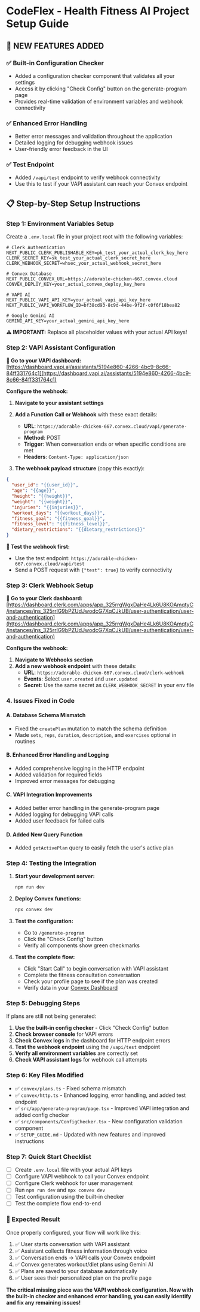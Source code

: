 # CodeFlex - Health Fitness AI Project Setup Guide

## 🚀 **NEW FEATURES ADDED**

### ✅ **Built-in Configuration Checker**
- Added a configuration checker component that validates all your settings
- Access it by clicking "Check Config" button on the generate-program page
- Provides real-time validation of environment variables and webhook connectivity

### ✅ **Enhanced Error Handling**
- Better error messages and validation throughout the application
- Detailed logging for debugging webhook issues
- User-friendly error feedback in the UI

### ✅ **Test Endpoint**
- Added `/vapi/test` endpoint to verify webhook connectivity
- Use this to test if your VAPI assistant can reach your Convex endpoint

## 📋 **Step-by-Step Setup Instructions**

### **Step 1: Environment Variables Setup**

Create a `.env.local` file in your project root with the following variables:

```env
# Clerk Authentication
NEXT_PUBLIC_CLERK_PUBLISHABLE_KEY=pk_test_your_actual_clerk_key_here
CLERK_SECRET_KEY=sk_test_your_actual_clerk_secret_here
CLERK_WEBHOOK_SECRET=whsec_your_actual_webhook_secret_here

# Convex Database
NEXT_PUBLIC_CONVEX_URL=https://adorable-chicken-667.convex.cloud
CONVEX_DEPLOY_KEY=your_actual_convex_deploy_key_here

# VAPI AI
NEXT_PUBLIC_VAPI_API_KEY=your_actual_vapi_api_key_here
NEXT_PUBLIC_VAPI_WORKFLOW_ID=bf38cd93-8c9d-44be-9f2f-c0f6f18bea82

# Google Gemini AI
GEMINI_API_KEY=your_actual_gemini_api_key_here
```

**⚠️ IMPORTANT:** Replace all placeholder values with your actual API keys!

### **Step 2: VAPI Assistant Configuration**

**🔗 Go to your VAPI dashboard:** [https://dashboard.vapi.ai/assistants/5194e860-4266-4bc9-8c66-84ff331764c1](https://dashboard.vapi.ai/assistants/5194e860-4266-4bc9-8c66-84ff331764c1)

**Configure the webhook:**

1. **Navigate to your assistant settings**
2. **Add a Function Call or Webhook** with these exact details:
   - **URL**: `https://adorable-chicken-667.convex.cloud/vapi/generate-program`
   - **Method**: POST
   - **Trigger**: When conversation ends or when specific conditions are met
   - **Headers**: `Content-Type: application/json`

3. **The webhook payload structure** (copy this exactly):
```json
{
  "user_id": "{{user_id}}",
  "age": "{{age}}",
  "height": "{{height}}",
  "weight": "{{weight}}",
  "injuries": "{{injuries}}",
  "workout_days": "{{workout_days}}",
  "fitness_goal": "{{fitness_goal}}",
  "fitness_level": "{{fitness_level}}",
  "dietary_restrictions": "{{dietary_restrictions}}"
}
```

**🧪 Test the webhook first:**
- Use the test endpoint: `https://adorable-chicken-667.convex.cloud/vapi/test`
- Send a POST request with `{"test": true}` to verify connectivity

### **Step 3: Clerk Webhook Setup**

**🔗 Go to your Clerk dashboard:** [https://dashboard.clerk.com/apps/app_325rrgWgxDaHe4Lk6U8KOAmqtyC/instances/ins_325rrlG9bPZUdJwodcG7XqCJkUB/user-authentication/user-and-authentication](https://dashboard.clerk.com/apps/app_325rrgWgxDaHe4Lk6U8KOAmqtyC/instances/ins_325rrlG9bPZUdJwodcG7XqCJkUB/user-authentication/user-and-authentication)

**Configure the webhook:**

1. **Navigate to Webhooks section**
2. **Add a new webhook endpoint** with these details:
   - **URL**: `https://adorable-chicken-667.convex.cloud/clerk-webhook`
   - **Events**: Select `user.created` and `user.updated`
   - **Secret**: Use the same secret as `CLERK_WEBHOOK_SECRET` in your env file

### 4. Issues Fixed in Code

#### A. Database Schema Mismatch
- Fixed the `createPlan` mutation to match the schema definition
- Made `sets`, `reps`, `duration`, `description`, and `exercises` optional in routines

#### B. Enhanced Error Handling and Logging
- Added comprehensive logging in the HTTP endpoint
- Added validation for required fields
- Improved error messages for debugging

#### C. VAPI Integration Improvements
- Added better error handling in the generate-program page
- Added logging for debugging VAPI calls
- Added user feedback for failed calls

#### D. Added New Query Function
- Added `getActivePlan` query to easily fetch the user's active plan

### **Step 4: Testing the Integration**

1. **Start your development server:**
   ```bash
   npm run dev
   ```

2. **Deploy Convex functions:**
   ```bash
   npx convex dev
   ```

3. **Test the configuration:**
   - Go to `/generate-program`
   - Click the "Check Config" button
   - Verify all components show green checkmarks

4. **Test the complete flow:**
   - Click "Start Call" to begin conversation with VAPI assistant
   - Complete the fitness consultation conversation
   - Check your profile page to see if the plan was created
   - Verify data in your [Convex Dashboard](https://dashboard.convex.dev/t/varunjaipurkar/codeflex-86c01/adorable-chicken-667/data?table=plans)

### **Step 5: Debugging Steps**

If plans are still not being generated:

1. **Use the built-in config checker** - Click "Check Config" button
2. **Check browser console** for VAPI errors
3. **Check Convex logs** in the dashboard for HTTP endpoint errors
4. **Test the webhook endpoint** using the `/vapi/test` endpoint
5. **Verify all environment variables** are correctly set
6. **Check VAPI assistant logs** for webhook call attempts

### **Step 6: Key Files Modified**

- ✅ `convex/plans.ts` - Fixed schema mismatch
- ✅ `convex/http.ts` - Enhanced logging, error handling, and added test endpoint
- ✅ `src/app/generate-program/page.tsx` - Improved VAPI integration and added config checker
- ✅ `src/components/ConfigChecker.tsx` - New configuration validation component
- ✅ `SETUP_GUIDE.md` - Updated with new features and improved instructions

### **Step 7: Quick Start Checklist**

- [ ] Create `.env.local` file with your actual API keys
- [ ] Configure VAPI webhook to call your Convex endpoint
- [ ] Configure Clerk webhook for user management
- [ ] Run `npm run dev` and `npx convex dev`
- [ ] Test configuration using the built-in checker
- [ ] Test the complete flow end-to-end

### **🎯 Expected Result**

Once properly configured, your flow will work like this:

1. ✅ User starts conversation with VAPI assistant
2. ✅ Assistant collects fitness information through voice
3. ✅ Conversation ends → VAPI calls your Convex endpoint
4. ✅ Convex generates workout/diet plans using Gemini AI
5. ✅ Plans are saved to your database automatically
6. ✅ User sees their personalized plan on the profile page

**The critical missing piece was the VAPI webhook configuration. Now with the built-in checker and enhanced error handling, you can easily identify and fix any remaining issues!**
